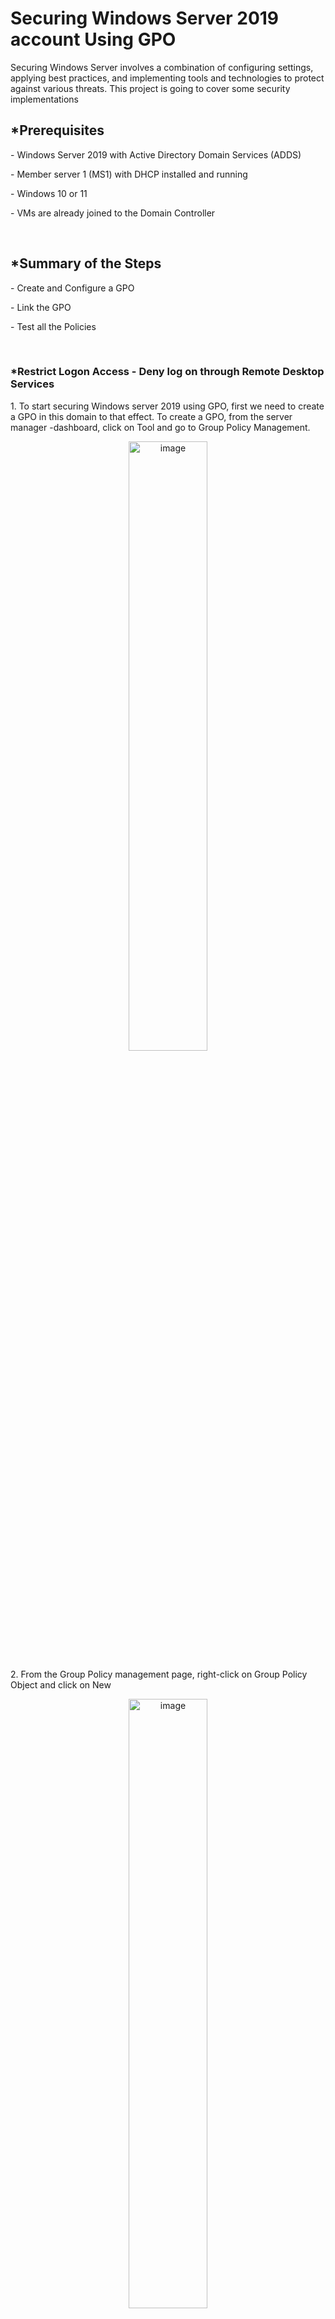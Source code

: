 <h1>Securing Windows Server 2019 account Using GPO</h1>
<p>Securing Windows Server involves a combination of configuring settings, applying best practices, and implementing tools and technologies to protect against various threats. This project is going to cover some security implementations </p>

<h2>*Prerequisites</h2>
<p>- Windows Server 2019 with Active Directory Domain Services (ADDS)</p>
<p>- Member server 1 (MS1) with DHCP installed and running</p>
<p>- Windows 10 or 11</p>
<p>- VMs are already joined to the Domain Controller</p>

<br>

<h2>*Summary of the Steps</h2>
<p> - Create and Configure a GPO</p>
<p> - Link the GPO</p>
<p> - Test all the Policies</p>

<br>

<h3>*Restrict Logon Access - Deny log on through Remote Desktop Services</h3>
<p>1. To start securing Windows server 2019 using GPO, first we need to create a GPO in this domain to that effect. To create a GPO, from the server manager -dashboard, click on Tool and go to Group Policy Management.</p>
<p align="center"><img src="https://i.imgur.com/iyTMety.png" height="50%" width="50%" alt="image"/>

<p>2. From the Group Policy management page, right-click on Group Policy Object and click on New</p>
<p align="center"><img src="https://i.imgur.com/z5UKvzO.png" height="50%" width="50%" alt="image"/>

<p>3. This opens open a New GPO screen, input a descriptive name. We can name it: "Enhanced Security Policy-Account"</p>
<p align="center"><img src="https://i.imgur.com/axSiANO.png" height="50%" width="50%" alt="image"/>

<h3>Applying the following policies to secure windows server 2019 using GPO</h3>
<h3>*Deny log on through Remote Desktop Services</h3>
<p>1. Right-click on the newly created GPO and click on Edit</p>
<p align="center"><img src="https://i.imgur.com/3LEEdHS.png" height="50%" width="50%" alt="image"/>

<p>2. On the Group Policy Management Editor page, go to this path; <b><i> Computer Configuration → Policies → Windows Settings → Security Settings → Local Policies → User Rights Assignment</i></b>.</p>
<p align="center"><img src="https://i.imgur.com/UXoWup1.png" height="50%" width="50%" alt="image"/>

<p>3. On the right pane, you can see the list of policies available, double click on “Deny log on through Remote Desktop Services” to configure it</p>
<p align="center"><img src="https://i.imgur.com/UMkIa00.png" height="50%" width="50%" alt="image"/>

<p>4. On the Deny Log on through Remote Desktop Services Properties page, check the Define the Policy Settings box, then click Add User or Group. This opens up Add User or Group page, click Browse</p>
<p align="center"><img src="https://i.imgur.com/FlCnCLB.png" height="50%" width="50%" alt="image"/>

<p>5. On the Select Users, Computers, Service Accounts or Group page, input the account’s object names, click Check names to confirm, then click OK</p>
<p align="center"><img src="https://i.imgur.com/5SYIhzi.png" height="50%" width="50%" alt="image"/>

<p>6. On the Deny Log on through Remote Desktop Services Properties page, the accounts are showing, click Apply, then OK</p>
<p align="center"><img src="https://i.imgur.com/3HpfLun.png" height="50%" width="50%" alt="image"/>

<p>7. Back on the Group Policy Management Editor page, you can see the “Deny Log on through Remote Desktop Services” is now configured and the accounts configured with it are shown too.</p>
<p align="center"><img src="https://i.imgur.com/Tqk521k.png" height="50%" width="50%" alt="image"/>

<br>

<h3>*Restrict Logon Access - Allow log on locally</h3>
<p>1. Whilst on the Group Policy Policy Editor, on the right pane, go through the list of policy available, double click on “Allow Log on locally” to configure it</p>
<p align="center"><img src="https://i.imgur.com/jfGvN0m.png" height="50%" width="50%" alt="image"/>

<p>2. Followed the steps above(used for Deny log on through Remote Desktop Services> to configure this policy. For this, I only added the administators. Then Back on the Group Policy Management Editor page, you can see the “Allow logon locally” is now configured and the accounts(Administrators) configured with it are shown too</p>
<p align="center"><img src="https://i.imgur.com/zpM1wSm.png" height="50%" width="50%" alt="image"/>

<br>

<h3>*Password Policies</h3>
<p>Password policies are rules that define requirements for creating, managing, and securing passwords, such as length, complexity, and expiration, to protect against unauthorized access.</p>
<p>1. Assuming you already right-clicked on the GPO, clicked on Edit and this has opened up the Group Policy Management Editor page. Go to this path to configure the password policy; <b><i> Computer Configuration → Policies → Windows Settings → Security Settings → Account Policies → Password Policy</i></b>. And on the right pane, where the list of policy setting are listed, double-click policy you intend to edit</p>
<p align="center"><img src="https://i.imgur.com/VExtawp.png" height="50%" width="50%" alt="image"/>

<p>2. For this project, we are editing the Minimum Password length. While on the properties’ page, click define this policy, set the number of characters, click Apply then OK</p>
<p align="center"><img src="https://i.imgur.com/0PohGMm.png" height="50%" width="50%" alt="image"/>

<p>3. Back on the Group Policy Management Editor page, you can see the selected policy setting is now configured</p>
<p align="center"><img src="https://i.imgur.com/yRGxsKZ.png" height="50%" width="50%" alt="image"/>

<br>

<h3>*Audit Policies</h3>
<p>Audit policies are settings that define which events, such as login attempts or file accesses, are logged and monitored to track user activity and ensure security compliance</p>
<p>1. Assuming you already right-clicked on the GPO, clicked on Edit and this has opened up the Group Policy Management Editor page. Go to this path to configure the password policy; <b><i> Computer Configuration → Policies → Windows Settings → Security Settings → Advanced Audit Policy Configuration → Audit Policies → Logon/Logoff→ Audit Logon. Then double-click on Audit Logon to open it</i></b>.
<p align="center"><img src="https://i.imgur.com/WzfDhVh.png" height="50%" width="50%" alt="image"/>

<p>2. On the Audit Logon properties’ page, click the Configure the following audit events, then select success and failure. After this is done, click Apply then OK</p>
<p align="center"><img src="https://i.imgur.com/8D4OA4L.png" height="50%" width="50%" alt="image"/>

<p>3. Back on the Group Policy Management Editor’s page, one can see the Audit Logon is now configured(Success and failure).</p>
<p align="center"><img src="https://i.imgur.com/HkRjyHn.png" height="50%" width="50%" alt="image"/>

<br>

<h3>*Link the GPO</h3>
<p>For all the policy configured via GPO to work, the GPO needs to be linked to an OU</p>
<p>1. First, we need to create an OU. From the Active Directory Users and Computers, right-click on the domain, go to New and click on Organizational Unit</p>
<p align="center"><img src="https://imgur.com/a/zHYv8N6" height="50%" width="50%" alt="image"/>

<p>2. We are going to name this OU, “Servers”, after then click OK</p>
<p align="center"><img src="https://i.imgur.com/mlsLBzu.png" height="50%" width="50%" alt="image"/>

<p>3. Since we are applying this policy to a certain computer, we need to move this computer into the OU we created. To move the particular computer, we click on computer container in Active Directory Users and Computers, right-click on the  computer, then click on move</p>
<p align="center"><img src="https://i.imgur.com/QAA75Dd.png" height="50%" width="50%" alt="image"/>

<p>4. On the move object into container page, select the OU and click OK</p>
<p align="center"><img src="https://i.imgur.com/0tjjliV.png" height="50%" width="50%" alt="image"/>

<p>5. After double-clicking the OU, the selected computer is now shown there.</p>
<p align="center"><img src="https://i.imgur.com/9wj9v88.png" height="50%" width="50%" alt="image"/>

<p>6. Finally, to link, right click on the OU(Servers) and click on Link an existing GPO</p>
<p align="center"><img src="https://i.imgur.com/Oj2UPNd.png" height="50%" width="50%" alt="image"/>

<p>7. On the Select GPO page, select the GPO where all the policies are configured and click OK</p>
<p align="center"><img src="https://i.imgur.com/1XKMQJ5.png" height="50%" width="50%" alt="image"/>

<p>8. Back on the Group Policy Management, the linked policy is shown with the OU(servers)</p>
<p align="center"><img src="https://i.imgur.com/GEQ7c9K.png" height="50%" width="50%" alt="image"/>

<p>9. After this is done, a gpupdate /force command in Powershell is necessary to force these updates. </p>
<p align="center"><img src="https://i.imgur.com/NEVmWp0.png" height="50%" width="50%" alt="image"/>

<br>

<h3>*Testing all the policies</h3>
<h3>- Test Restrict Logon Access </h3>
<p>1. <b>Before the policy is applied</b> - First on MS1, I allowed remote connection by clicking on File folder>This PC>Properties>Remote Settings>Remote tab, then checking the “Allow remote connections to this computer” option. After that, clicked Apply and OK</p>
<p align="center"><img src="https://i.imgur.com/0veeOBA.png" height="50%" width="50%" alt="image"/>

<p>2. To test the initial access, I searched for Remote Desktop Connection on the ADDS Server, then double click in when the best match came up </p>
<p align="center"><img src="https://i.imgur.com/7ps2Edc.png" height="50%" width="50%" alt="image"/>

<p>3. On the Remote Desktop Connection page, I typed in the IP address of the computer I need to access remotely.</p>
<p align="center"><img src="https://i.imgur.com/SuLvnqi.png" height="50%" width="50%" alt="image"/>

<p>4. On the Windows Security page, I typed in the administrator password then click OK</p>
<p align="center"><img src="https://i.imgur.com/f2z2Nvy.png" height="50%" width="50%" alt="image"/>

<p>5. After a prompt which I typed yes, I was able to log in to the computer remotely</p>
<p align="center"><img src="https://i.imgur.com/mOxkvNT.png" height="50%" width="50%" alt="image"/>

<p>6 <b>After the policy is applied </b>- After applying the policy, I tried to login again</p>
<p align="center"><img src="https://i.imgur.com/xfexceL.png" height="50%" width="50%" alt="image"/>

<p>7. Supplied the administrator password, then click OK</p>
<p align="center"><img src="https://i.imgur.com/f2z2Nvy.png" height="50%" width="50%" alt="image"/>

<p>8. After a prompt, which I said yes, I was not allowed to access that computer remotely. The error message I got reads <b><i>“Logon failure:the user has not been granted the requested logon type at this computer”</i></b></p>
<p align="center"><img src="https://i.imgur.com/bGryyop.png" height="50%" width="50%" alt="image"/>

<br>

<h3>*Test Password Policies</h3>
<p>1. To test the password policy, I went on the Member server computer, go to Setting>Accounts then Sign In Options. Clicked Change Password</p>
<p align="center"><img src="https://i.imgur.com/gVddhRp.png" height="50%" width="50%" alt="image"/>

<p>2. Entered the current password</p>
<p align="center"><img src="https://i.imgur.com/nLRDQaN.png" height="50%" width="50%" alt="image"/>

<p>3. On the next page, I entered the new password with the same length as the old one, re-enter the new password and the password hint, then click Next</p>
<p align="center"><img src="https://i.imgur.com/serQrAT.png" height="50%" width="50%" alt="image"/>

<p>4. On the next page, click Finish</p>
<p align="center"><img src="https://i.imgur.com/dqeDm8T.png" height="50%" width="50%" alt="image"/>

<p>5. I received an error message which reads <b><i>“The password you entered doesn’t meet the password policy requirements. Try one that’s longer or more complex".</i></b></p>
<p align="center"><img src="https://i.imgur.com/wbf6Eu1.png" height="50%" width="50%" alt="image"/>

<p>6. Then I entered another password that is more than 14 characters as required by the policy created.</p>
<p align="center"><img src="https://i.imgur.com/Ulc6seu.png" height="50%" width="50%" alt="image"/>

<p>7. Next page, I clicked Finish, it accepted and there was no error message.</p>
<p align="center"><img src="https://i.imgur.com/kMw49Vr.png" height="50%" width="50%" alt="image"/>

<br>


